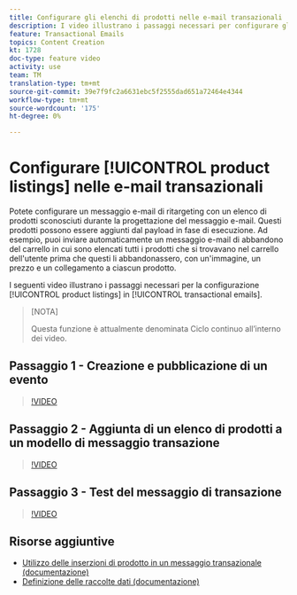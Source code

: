 ```yaml
---
title: Configurare gli elenchi di prodotti nelle e-mail transazionali
description: I video illustrano i passaggi necessari per configurare gli elenchi di prodotti nelle e-mail transazionali in Adobe Campaign Standard (ACS).
feature: Transactional Emails
topics: Content Creation
kt: 1728
doc-type: feature video
activity: use
team: TM
translation-type: tm+mt
source-git-commit: 39e7f9fc2a6631ebc5f2555dad651a72464e4344
workflow-type: tm+mt
source-wordcount: '175'
ht-degree: 0%

---
```



# Configurare [!UICONTROL product listings] nelle e-mail transazionali

Potete configurare un messaggio e-mail di ritargeting con un elenco di prodotti sconosciuti durante la progettazione del messaggio e-mail. Questi prodotti possono essere aggiunti dal payload in fase di esecuzione. Ad esempio, puoi inviare automaticamente un messaggio e-mail di abbandono del carrello in cui sono elencati tutti i prodotti che si trovavano nel carrello dell&#39;utente prima che questi li abbandonassero, con un&#39;immagine, un prezzo e un collegamento a ciascun prodotto.

I seguenti video illustrano i passaggi necessari per la configurazione [!UICONTROL product listings] in [!UICONTROL transactional emails].

>[NOTA]
>
>Questa funzione è attualmente denominata Ciclo continuo all’interno dei video.

## Passaggio 1 - Creazione e pubblicazione di un evento

>[!VIDEO](https://video.tv.adobe.com/v/25914?quality=12)

## Passaggio 2 - Aggiunta di un elenco di prodotti a un modello di messaggio transazione

>[!VIDEO](https://video.tv.adobe.com/v/25915?quality=12)

## Passaggio 3 - Test del messaggio di transazione

>[!VIDEO](https://video.tv.adobe.com/v/25916?quality=12)

## Risorse aggiuntive

* [Utilizzo delle inserzioni di prodotto in un messaggio transazionale (documentazione)](https://docs.adobe.com/content/help/en/campaign-standard/using/communication-channels/transactional-messaging/event-transactional-messages.html#using-product-listings-in-a-transactional-message)
* [Definizione delle raccolte dati (documentazione)](https://docs.adobe.com/content/help/en/campaign-standard/using/administrating/configuring-channels/configuring-transactional-messaging.html#defining-data-collections)
